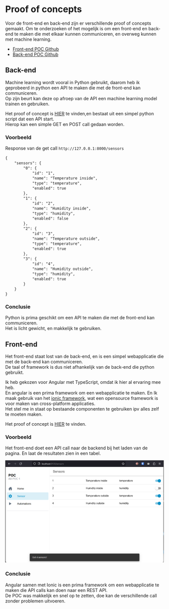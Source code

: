 # Proof of concepts

Voor de front-end en back-end zijn er verschillende proof of concepts gemaakt. 
Om te onderzoeken of het mogelijk is om een front-end en back-end te maken die met elkaar kunnen communiceren, en overweg kunnen met machine learning.

- [Front-end POC Github](https://github.com/S7HaMachineLearning/AA_frontend_poc)
- [Back-end POC Github](https://github.com/S7HaMachineLearning/AA_backend_poc)

## Back-end

Machine learning wordt vooral in Python gebruikt, daarom heb ik geprobeerd in python een API te maken die met de front-end kan communiceren.\
Op zijn beurt kan deze op afroep van de API een machine learning model trainen en gebruiken.

Het proof of concept is [HIER](https://github.com/S7HaMachineLearning/AA_backend_poc) te vinden,en bestaat uit een simpel python script dat een API start.\
Hierop kan een simple GET en POST call gedaan worden.

### Voorbeeld
Response van de get call
`http://127.0.0.1:8000/sensors` 

```
{
    "sensors": {
        "0": {
            "id": "1",
            "name": "Temperature inside",
            "type": "temperature",
            "enabled": true
        },
        "1": {
            "id": "2",
            "name": "Humidity inside",
            "type": "humidity",
            "enabled": false
        },
        "2": {
            "id": "3",
            "name": "Temperature outside",
            "type": "temperature",
            "enabled": true
        },
        "3": {
            "id": "4",
            "name": "Humidity outside",
            "type": "humidity",
            "enabled": true
        }
    }
}
```
### Conclusie 
Python is prima geschikt om een API te maken die met de front-end kan communiceren.\
Het is licht gewicht, en makkelijk te gebruiken.

## Front-end
Het front-end staat lost van de back-end, en is een simpel webapplicatie die met de back-end kan communiceren.\
De taal of framework is dus niet afhankelijk van de back-end die python gebruikt.

Ik heb gekozen voor Angular met TypeScript, omdat ik hier al ervaring mee heb.\
En angular is een prima framework om een webapplicatie te maken.
En Ik maak gebruik van het [ionic framework](https://ionicframework.com/), wat een opensource framework is voor maken van cross-platform applicaties.\
Het stel me in staat op bestaande componenten te gebruiken ipv alles zelf te moeten maken.

Het proof of concept is [HIER](https://github.com/S7HaMachineLearning/AA_frontend_poc) te vinden.

### Voorbeeld
Het front-end doet een API call naar de backend bij het laden van de pagina.
En laat de resultaten zien in een tabel.

![POC](https://github.com/bram2202/s7_portfolio/blob/main/Bestanden/front_end_poc.png?raw=true)


### Conclusie
Angular samen met Ionic is een prima framework om een webapplicatie te maken die API calls kan doen naar een REST API.\
De POC was makkelijk en snel op te zetten, doe kan de verschillende call zonder problemen uitvoeren. 